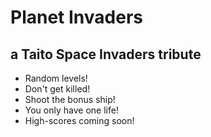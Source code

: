 # Planet Invaders

## a Taito Space Invaders tribute

- Random levels!
- Don't get killed!
- Shoot the bonus ship!
- You only have one life!
- High-scores coming soon!